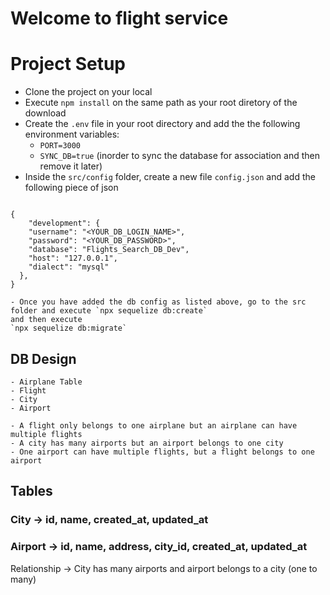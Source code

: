 # Welcome to flight service

# Project Setup
- Clone the project on your local
- Execute `npm install` on the same path as your root diretory of the download
- Create the `.env` file in your root directory and add the the following environment variables:
    - `PORT=3000`
    - `SYNC_DB=true` (inorder to sync the database for association and then remove it later)
- Inside the `src/config` folder, create a new file `config.json` and add the following piece of json

```

{
    "development": {
    "username": "<YOUR_DB_LOGIN_NAME>",
    "password": "<YOUR_DB_PASSWORD>",
    "database": "Flights_Search_DB_Dev",
    "host": "127.0.0.1",
    "dialect": "mysql"
  },
}

```

```
- Once you have added the db config as listed above, go to the src folder and execute `npx sequelize db:create`
and then execute
`npx sequelize db:migrate`

```

## DB Design
    - Airplane Table
    - Flight
    - City
    - Airport

    - A flight only belongs to one airplane but an airplane can have multiple flights
    - A city has many airports but an airport belongs to one city
    - One airport can have multiple flights, but a flight belongs to one airport 

## Tables

### City -> id, name, created_at, updated_at
### Airport -> id, name, address, city_id, created_at, updated_at
  Relationship -> City has many airports and airport belongs to a city (one to many)